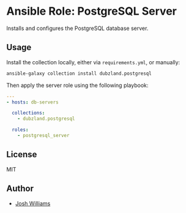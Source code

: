# Ansible Role: PostgreSQL Server

Installs and configures the PostgreSQL database server.

## Usage

Install the collection locally, either via `requirements.yml`, or manually:
```bash
ansible-galaxy collection install dubzland.postgresql
```

Then apply the server role using the following playbook:
```yaml
---
- hosts: db-servers

  collections:
    - dubzland.postgresql

  roles:
    - postgresql_server
```
## License

MIT

## Author

* [Josh Williams](https://codingprime.com)
